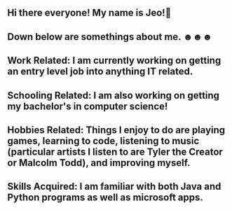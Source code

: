 ## Hi there everyone! My name is Jeo!👋

## Down below are somethings about me. ☻☻☻

## Work Related: I am currently working on getting an entry level job into anything IT related. 
## Schooling Related: I am also working on getting my bachelor's in computer science!
## Hobbies Related: Things I enjoy to do are playing games, learning to code, listening to music (particular artists I listen to are Tyler the Creator or Malcolm Todd), and improving myself. 
## Skills Acquired: I am familiar with both Java and Python programs as well as microsoft apps. 

<!--
**JeoIsHere/JeoIsHere** is a ✨ _special_ ✨ repository because its `README.md` (this file) appears on your GitHub profile.

Here are some ideas to get you started:

- 👯 I’m looking to collaborate on ...
- 🤔 I’m looking for help with ...
- 💬 Ask me about ...
- 📫 How to reach me: ...
- 😄 Pronouns: ...
- ⚡ Fun fact: ...
-->
